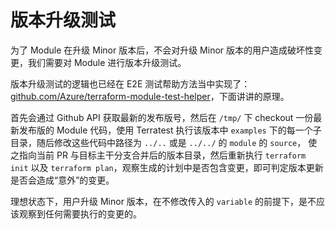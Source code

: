 # 版本升级测试

为了 Module 在升级 Minor 版本后，不会对升级 Minor 版本的用户造成破坏性变更，我们需要对 Module 进行版本升级测试。

版本升级测试的逻辑也已经在 E2E 测试帮助方法当中实现了：[github.com/Azure/terraform-module-test-helper](https://github.com/Azure/terraform-module-test-helper)，下面讲讲的原理。

首先会通过 Github API 获取最新的发布版号，然后在 `/tmp/` 下 checkout 一份最新发布版的 Module 代码，使用 Terratest 执行该版本中 `examples` 下的每一个子目录，随后修改这些代码中路径为 `../..` 或是 `../../` 的 `module` 的 `source`， 使之指向当前 PR 与目标主干分支合并后的版本目录，然后重新执行 `terraform init` 以及 `terraform plan`，观察生成的计划中是否包含变更，即可判定版本更新是否会造成“意外”的变更。

理想状态下，用户升级 Minor 版本，在不修改传入的 `variable` 的前提下，是不应该观察到任何需要执行的变更的。